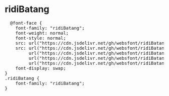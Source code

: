 # ridiBatang

<pre>
  @font-face {
    font-family: "ridiBatang";
    font-weight: normal;
    font-style: normal;
    src: url("https://cdn.jsdelivr.net/gh/websfont/ridiBatang/ridiBatang.eot");
    src: url("https://cdn.jsdelivr.net/gh/websfont/ridiBatang/ridiBatang.eot?#iefix") format("embedded-opentype"),
         url("https://cdn.jsdelivr.net/gh/websfont/ridiBatang/ridiBatang.woff2") format("woff2"),
         url("https://cdn.jsdelivr.net/gh/websfont/ridiBatang/ridiBatang.woff") format("woff"),
         url("https://cdn.jsdelivr.net/gh/websfont/ridiBatang/ridiBatang.ttf") format("truetype");
    font-display: swap;
} 
.ridiBatang {
    font-family: "ridiBatang";
}
</pre>
